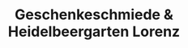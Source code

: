 ---
title: "Geschenkeschmiede &  Heidelbeergarten Lorenz"
url: /doberschuetz/geschenkeschmiede-und-heidelbeergarten-lorenz/
shop: Allgemein
---